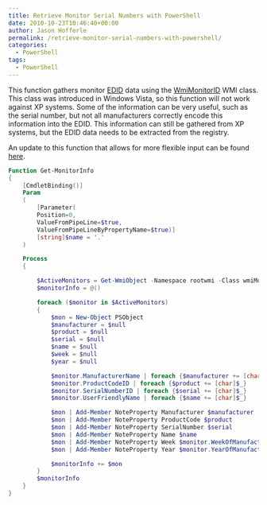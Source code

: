 ```yaml
---
title: Retrieve Monitor Serial Numbers with PowerShell
date: 2010-10-23T10:46:40+00:00
author: Jason Hofferle
permalink: /retrieve-monitor-serial-numbers-with-powershell/
categories:
  - PowerShell
tags:
  - PowerShell
---
```

This function gathers monitor [EDID](http://en.wikipedia.org/wiki/Extended_display_identification_data) data using the [WmiMonitorID](http://msdn.microsoft.com/en-us/library/aa394542%28VS.85%29.aspx) WMI class. This class was introduced in Windows Vista, so this function will not work against XP systems. Some of the information can be very useful, such as the serial number, but not all manufacturers correctly encode this information into the EDID. This information can still be gathered from XP systems, but the EDID data needs to be extracted from the registry.

An update to this function that allows for more flexible input can be found [here]({{"/updated-get-monitorinfo/"}}).

```powershell
Function Get-MonitorInfo
{
    [CmdletBinding()]
    Param
    (
        [Parameter(
        Position=0,
        ValueFromPipeLine=$true,
        ValueFromPipeLineByPropertyName=$true)]
        [string]$name = '.'
    )

    Process
    {

        $ActiveMonitors = Get-WmiObject -Namespace rootwmi -Class wmiMonitorID -ComputerName $name
        $monitorInfo = @()

        foreach ($monitor in $ActiveMonitors)
        {
            $mon = New-Object PSObject
            $manufacturer = $null
            $product = $null
            $serial = $null
            $name = $null
            $week = $null
            $year = $null

            $monitor.ManufacturerName | foreach {$manufacturer += [char]$_}
            $monitor.ProductCodeID | foreach {$product += [char]$_}
            $monitor.SerialNumberID | foreach {$serial += [char]$_}
            $monitor.UserFriendlyName | foreach {$name += [char]$_}

            $mon | Add-Member NoteProperty Manufacturer $manufacturer
            $mon | Add-Member NoteProperty ProductCode $product
            $mon | Add-Member NoteProperty SerialNumber $serial
            $mon | Add-Member NoteProperty Name $name
            $mon | Add-Member NoteProperty Week $monitor.WeekOfManufacture
            $mon | Add-Member NoteProperty Year $monitor.YearOfManufacture

            $monitorInfo += $mon
        }
        $monitorInfo
    }
}
```

